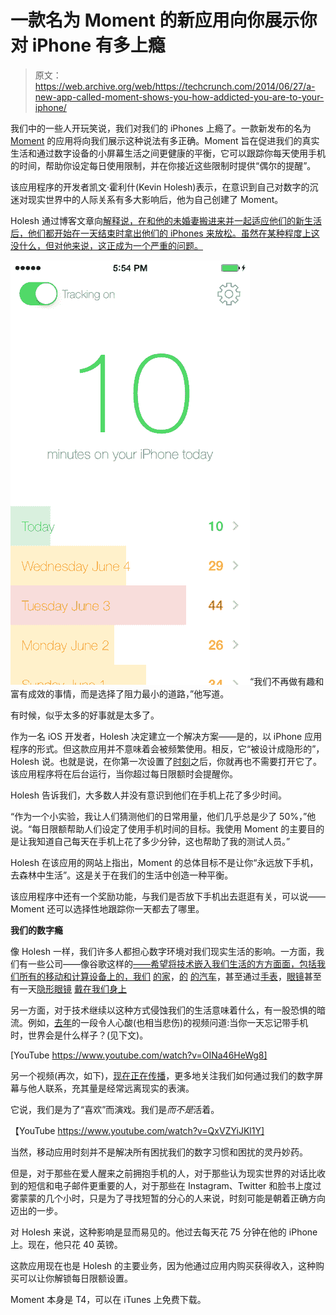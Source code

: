 # 一款名为 Moment 的新应用向你展示你对 iPhone  有多上瘾

> 原文：<https://web.archive.org/web/https://techcrunch.com/2014/06/27/a-new-app-called-moment-shows-you-how-addicted-you-are-to-your-iphone/>

我们中的一些人开玩笑说，我们对我们的 iPhones 上瘾了。一款新发布的名为 [Moment](https://web.archive.org/web/20230316192802/http://inthemoment.io/) 的应用将向我们展示这种说法有多正确。Moment 旨在促进我们的真实生活和通过数字设备的小屏幕生活之间更健康的平衡，它可以跟踪你每天使用手机的时间，帮助你设定每日使用限制，并在你接近这些限制时提供“偶尔的提醒”。

该应用程序的开发者凯文·霍利什(Kevin Holesh)表示，在意识到自己对数字的沉迷对现实世界中的人际关系有多大影响后，他为自己创建了 Moment。

Holesh 通过博客文章向[解释说，在和他的未婚妻搬进来并一起适应他们的新生活后，他们都开始在一天结束时拿出他们的 iPhones 来放松。虽然在某种程度上这没什么，但对他来说，这正成为一个严重的问题。](https://web.archive.org/web/20230316192802/https://medium.com/@kevinholesh/im-addicted-to-my-iphone-4b9601e2776f)

![1-home](img/1735d6c4a11f175eab68bbf629058764.png)“我们不再做有趣和富有成效的事情，而是选择了阻力最小的道路，”他写道。

有时候，似乎太多的好事就是太多了。

作为一名 iOS 开发者，Holesh 决定建立一个解决方案——是的，以 iPhone 应用程序的形式。但这款应用并不意味着会被频繁使用。相反，它“被设计成隐形的”，Holesh 说。也就是说，在你第一次设置了[时刻](https://web.archive.org/web/20230316192802/https://itunes.apple.com/us/app/moment-track-where-you-go/id771541926?ls=1&mt=8)之后，你就再也不需要打开它了。该应用程序将在后台运行，当你超过每日限额时会提醒你。

Holesh 告诉我们，大多数人并没有意识到他们在手机上花了多少时间。

“作为一个小实验，我让人们猜测他们的日常用量，他们几乎总是少了 50%，”他说。“每日限额帮助人们设定了使用手机时间的目标。我使用 Moment 的主要目的是让我知道自己每天在手机上花了多少分钟，这也帮助了我的测试人员。”

Holesh 在该应用的网站上指出，Moment 的总体目标不是让你“永远放下手机，去森林中生活”。这是关于在我们的生活中创造一种平衡。

该应用程序中还有一个奖励功能，与我们是否放下手机出去逛逛有关，可以说——Moment 还可以选择性地跟踪你一天都去了哪里。

**我们的数字瘾**

像 Holesh 一样，我们许多人都担心数字环境对我们现实生活的影响。一方面，我们有一些公司——像谷歌这样的[——希望将技术嵌入我们生活的方方面面，包括我们所有的移动和计算设备上的](https://web.archive.org/web/20230316192802/https://techcrunch.com/tag/google-io/)[，我们](https://web.archive.org/web/20230316192802/http://www.android.com/tv/) [的家](https://web.archive.org/web/20230316192802/https://nest.com/)，[的](https://web.archive.org/web/20230316192802/http://www.android.com/auto/) [的汽车](https://web.archive.org/web/20230316192802/https://techcrunch.com/2014/05/14/googles-self-driving-car-project-is-a-worlds-fair-fantasy-turned-city-street-reality/?utm_campaign=sfgplus&%3Fncid=sfgplus)，甚至通过[手表](https://web.archive.org/web/20230316192802/http://www.android.com/wear/)，[眼镜](https://web.archive.org/web/20230316192802/https://www.google.com/glass/start/)甚至有一天[隐形眼镜](https://web.archive.org/web/20230316192802/https://techcrunch.com/2014/01/16/google-shows-off-smart-contact-lens-that-lets-diabetics-measure-their-glucose-levels/) [戴在我们身上](https://web.archive.org/web/20230316192802/https://techcrunch.com/2014/04/14/google-patents-tiny-cameras-embedded-in-contact-lenses/)

另一方面，对于技术继续以这种方式侵蚀我们的生活意味着什么，有一股恐惧的暗流。例如，[去年](https://web.archive.org/web/20230316192802/https://techcrunch.com/2013/08/24/forget-your-phone/)的一段令人心酸(也相当悲伤)的视频问道:当你一天忘记带手机时，世界会是什么样子？(见下文)。

[YouTube https://www.youtube.com/watch?v=OINa46HeWg8]

另一个视频(再次，如下)，[现在正在传播](https://web.archive.org/web/20230316192802/http://9gag.tv/p/a984Zz/what-s-on-your-mind-perfect-generation-social-media-depressing?ref=fbl9)，更多地关注我们如何通过我们的数字屏幕与他人联系，充其量是经常远离现实的表演。

它说，我们是为了“喜欢”而演戏。我们是*而不是*活着。

【YouTube https://www.youtube.com/watch?v=QxVZYiJKl1Y]

当然，移动应用时刻并不是解决所有困扰我们的数字习惯和困扰的灵丹妙药。

但是，对于那些在爱人醒来之前拥抱手机的人，对于那些认为现实世界的对话比收到的短信和电子邮件更重要的人，对于那些在 Instagram、Twitter 和脸书上度过雾蒙蒙的几个小时，只是为了寻找短暂的分心的人来说，时刻可能是朝着正确方向迈出的一步。

对 Holesh 来说，这种影响是显而易见的。他过去每天花 75 分钟在他的 iPhone 上。现在，他只花 40 英镑。

这款应用现在也是 Holesh 的主要业务，因为他通过应用内购买获得收入，这种购买可以让你解锁每日限额设置。

Moment 本身是 T4，可以在 iTunes 上免费下载。